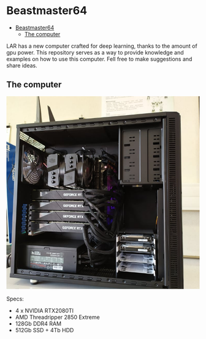 # Beastmaster64

- [Beastmaster64](#beastmaster64)
  - [The computer](#the-computer)

LAR has a new computer crafted for deep learning, thanks to the amount of gpu power. This repository serves as a way to provide knowledge and examples on how to use this computer. Fell free to make suggestions and share ideas.

## The computer

![the-computer](_images/the-computer.jpg ':size=400px')

Specs:
* 4 x NVIDIA RTX2080TI
* AMD Threadripper 2850 Extreme
* 128Gb DDR4 RAM
* 512Gb SSD + 4Tb HDD

